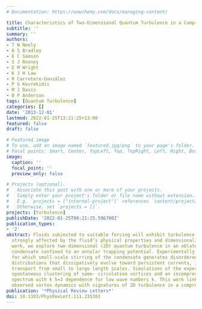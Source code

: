 ```yaml
---
# Documentation: https://wowchemy.com/docs/managing-content/

title: Characteristics of Two-Dimensional Quantum Turbulence in a Compressible Superfluid
subtitle: ''
summary: ''
authors:
- T W Neely
- A S Bradley
- E C Samson
- S J Rooney
- E M Wright
- K J H Law
- R Carretero-González
- P G Kevrekidis
- M J Davis
- B P Anderson
tags: [Quantum Turbulence]
categories: []
date: '2013-12-01'
lastmod: 2022-01-25T13:21:25+13:00
featured: false
draft: false

# Featured image
# To use, add an image named `featured.jpg/png` to your page's folder.
# Focal points: Smart, Center, TopLeft, Top, TopRight, Left, Right, BottomLeft, Bottom, BottomRight.
image:
  caption: ''
  focal_point: ''
  preview_only: false

# Projects (optional).
#   Associate this post with one or more of your projects.
#   Simply enter your project's folder or file name without extension.
#   E.g. `projects = ["internal-project"]` references `content/project/deep-learning/index.md`.
#   Otherwise, set `projects = []`.
projects: [turbulence]
publishDate: '2022-01-25T00:21:25.596700Z'
publication_types:
- '2'
abstract: Fluids subjected to suitable forcing will exhibit turbulence, with characteristics
  strongly affected by the fluid’s physical properties and dimensionality. In this
  work, we explore two-dimensional (2D) quantum turbulence in an oblate Bose-Einstein
  condensate confined to an annular trapping potential. Experimentally, we find conditions
  for which small-scale stirring of the condensate generates disordered 2D vortex
  distributions that dissipatively evolve toward persistent currents, indicating energy
  transport from small to large length scales. Simulations of the experiment reveal
  spontaneous clustering of same- circulation vortices and an incompressible energy
  spectrum with k 5=3 dependence for low wave numbers k. This work links experimentally
  observed vortex dynamics with signatures of 2D turbulence in a compressible superfluid.
publication: '*Physical Review Letters*'
doi: 10.1103/PhysRevLett.111.235301
---
```

  <section>
    <div id="inner">
      <script type='text/javascript' src='https://d1bxh8uas1mnw7.cloudfront.net/assets/embed.js'></script>
        <span
          class="__dimensions_badge_embed__" 
          data-doi="10.1103/PhysRevLett.111.235301" 
          data-hide-zero-citations="true" >
        </span>
      <script async src="https://badge.dimensions.ai/badge.js" charset="utf-8"></script>
  </section>
     <div class='altmetric-embed' data-doi='10.1103/PhysRevLett.111.235301'></div>
  